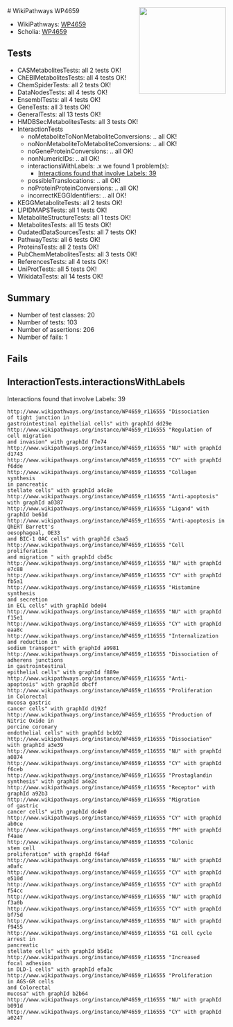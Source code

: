 <img style="float: right; width: 200px" src="https://upload.wikimedia.org/wikipedia/commons/thumb/8/83/Wplogo_with_text_500.png/640px-Wplogo_with_text_500.png" />
# WikiPathways WP4659

* WikiPathways: [WP4659](https://new.wikipathways.org/pathways/WP4659)
* Scholia: [WP4659](https://scholia.toolforge.org/wikipathways/WP4659)
## Tests
* CASMetabolitesTests: all 2 tests OK!
* ChEBIMetabolitesTests: all 4 tests OK!
* ChemSpiderTests: all 2 tests OK!
* DataNodesTests: all 4 tests OK!
* EnsemblTests: all 4 tests OK!
* GeneTests: all 3 tests OK!
* GeneralTests: all 13 tests OK!
* HMDBSecMetabolitesTests: all 3 tests OK!
* InteractionTests
    * noMetaboliteToNonMetaboliteConversions: .. all OK!
    * noNonMetaboliteToMetaboliteConversions: .. all OK!
    * noGeneProteinConversions: .. all OK!
    * nonNumericIDs: .. all OK!
    * interactionsWithLabels: .x we found 1 problem(s):
        * [Interactions found that involve Labels: 39](#fe97a8ff)
    * possibleTranslocations: .. all OK!
    * noProteinProteinConversions: .. all OK!
    * incorrectKEGGIdentifiers: .. all OK!
* KEGGMetaboliteTests: all 2 tests OK!
* LIPIDMAPSTests: all 1 tests OK!
* MetaboliteStructureTests: all 1 tests OK!
* MetabolitesTests: all 15 tests OK!
* OudatedDataSourcesTests: all 7 tests OK!
* PathwayTests: all 6 tests OK!
* ProteinsTests: all 2 tests OK!
* PubChemMetabolitesTests: all 3 tests OK!
* ReferencesTests: all 4 tests OK!
* UniProtTests: all 5 tests OK!
* WikidataTests: all 14 tests OK!


## Summary

* Number of test classes: 20
* Number of tests: 103
* Number of assertions: 206
* Number of fails: 1

## Fails

<a name="fe97a8ff" />

## InteractionTests.interactionsWithLabels

Interactions found that involve Labels: 39
```
http://www.wikipathways.org/instance/WP4659_r116555 "Dissociation
of tight junction in
gastrointestinal epithelial cells" with graphId dd29e
http://www.wikipathways.org/instance/WP4659_r116555 "Regulation of
cell migration
and invasion" with graphId f7e74
http://www.wikipathways.org/instance/WP4659_r116555 "NU" with graphId d1743
http://www.wikipathways.org/instance/WP4659_r116555 "CY" with graphId f6dde
http://www.wikipathways.org/instance/WP4659_r116555 "Collagen
synthesis
in pancreatic
stellate cells" with graphId a4c8e
http://www.wikipathways.org/instance/WP4659_r116555 "Anti-apoptosis" with graphId a0387
http://www.wikipathways.org/instance/WP4659_r116555 "Ligand" with graphId be61d
http://www.wikipathways.org/instance/WP4659_r116555 "Anti-apoptosis in
QhERT Barrett's 
oesophageal, OE33
and BIC-1 OAC cells" with graphId c3aa5
http://www.wikipathways.org/instance/WP4659_r116555 "Cell proliferation
and migration " with graphId cbd5c
http://www.wikipathways.org/instance/WP4659_r116555 "NU" with graphId e7c88
http://www.wikipathways.org/instance/WP4659_r116555 "CY" with graphId fb5a1
http://www.wikipathways.org/instance/WP4659_r116555 "Histamine 
synthesis
and secretion  
in ECL cells" with graphId bde04
http://www.wikipathways.org/instance/WP4659_r116555 "NU" with graphId f15e1
http://www.wikipathways.org/instance/WP4659_r116555 "CY" with graphId eaa8c
http://www.wikipathways.org/instance/WP4659_r116555 "Internalization
and reduction in
sodium transport" with graphId a9981
http://www.wikipathways.org/instance/WP4659_r116555 "Dissociation of
adherens junctions
in gastrointestinal
epithelial cells" with graphId f889e
http://www.wikipathways.org/instance/WP4659_r116555 "Anti-
apoptosis" with graphId dbcff
http://www.wikipathways.org/instance/WP4659_r116555 "Proliferation
in Colorectal
mucosa gastric
cancer cells" with graphId d192f
http://www.wikipathways.org/instance/WP4659_r116555 "Production of
Nitric Oxide in
porcine coronary
endothelial cells" with graphId bcb92
http://www.wikipathways.org/instance/WP4659_r116555 "Dissociation" with graphId a3e39
http://www.wikipathways.org/instance/WP4659_r116555 "NU" with graphId a0874
http://www.wikipathways.org/instance/WP4659_r116555 "CY" with graphId f6ceb
http://www.wikipathways.org/instance/WP4659_r116555 "Prostaglandin
synthesis" with graphId a4e2c
http://www.wikipathways.org/instance/WP4659_r116555 "Receptor" with graphId a92b3
http://www.wikipathways.org/instance/WP4659_r116555 "Migration 
of gastric
cancer cells" with graphId dc4e0
http://www.wikipathways.org/instance/WP4659_r116555 "CY" with graphId ab0ce
http://www.wikipathways.org/instance/WP4659_r116555 "PM" with graphId f4aae
http://www.wikipathways.org/instance/WP4659_r116555 "Colonic 
stem cell
proliferation" with graphId f64af
http://www.wikipathways.org/instance/WP4659_r116555 "NU" with graphId a0afc
http://www.wikipathways.org/instance/WP4659_r116555 "CY" with graphId e510d
http://www.wikipathways.org/instance/WP4659_r116555 "CY" with graphId f54cc
http://www.wikipathways.org/instance/WP4659_r116555 "NU" with graphId f3a0b
http://www.wikipathways.org/instance/WP4659_r116555 "CY" with graphId bf75d
http://www.wikipathways.org/instance/WP4659_r116555 "NU" with graphId f9455
http://www.wikipathways.org/instance/WP4659_r116555 "G1 cell cycle
arrest in
pancreatic
stellate cells" with graphId b5d1c
http://www.wikipathways.org/instance/WP4659_r116555 "Increased 
focal adhesion
in DLD-1 cells" with graphId efa3c
http://www.wikipathways.org/instance/WP4659_r116555 "Proliferation
in AGS-GR cells
and Colorectal
mucosa" with graphId b2b64
http://www.wikipathways.org/instance/WP4659_r116555 "NU" with graphId b091d
http://www.wikipathways.org/instance/WP4659_r116555 "CY" with graphId a0247
```

